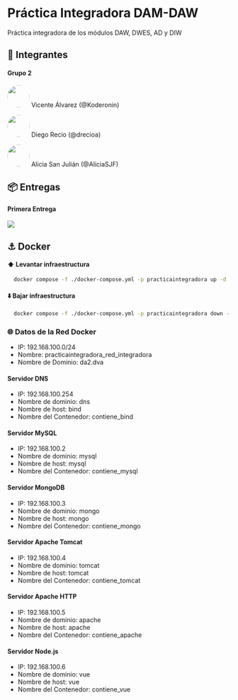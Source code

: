 # Práctica Integradora DAM-DAW
Práctica integradora de los módulos DAW, DWES, AD y DIW

## 👥 Integrantes

#### Grupo 2

[<img src="https://avatars.githubusercontent.com/u/134518981?v=4" style="display:inline; border-radius: 100%" width=50><a style="text-decoration:none;"> Vicente Álvarez (@Koderonin)</a>](https://github.com/Koderonin)

[<img src="https://avatars.githubusercontent.com/u/60486521?v=4" style="display:inline; border-radius: 100%" width=50><a style="text-decoration:none;"> Diego Recio (@drecioa)</a>](https://www.github.com/drecioa)</span>

[<img src="https://avatars.githubusercontent.com/u/132434651?v=4" style="display:inline; border-radius: 100%" width=50><a style="text-decoration:none;"> Alicia San Julián (@AliciaSJF)</a>](https://github.com/AliciaSJF)

## 📦 Entregas

#### Primera Entrega
[<img src="https://img.shields.io/badge/release-24%2F04-green?style=plastic">](https://github.com/Koderonin/PracticaIntegradoraG2/releases/tag/v0.2)


## ⚓ Docker 

#### ⬆️ Levantar infraestructura

```bash
  docker compose -f ./docker-compose.yml -p practicaintegradora up -d
```  
#### ⬇️ Bajar infraestructura

```bash
  docker compose -f ./docker-compose.yml -p practicaintegradora down --remove-orphans
```
### 🌐 Datos de la Red Docker
- IP: 192.168.100.0/24
- Nombre: practicaintegradora_red_integradora
- Nombre de Dominio: da2.dva
#### Servidor DNS
  - IP: 192.168.100.254
  - Nombre de dominio: dns
  - Nombre de host: bind
  - Nombre del Contenedor: contiene_bind
#### Servidor MySQL
  - IP: 192.168.100.2
  - Nombre de dominio: mysql
  - Nombre de host: mysql
  - Nombre del Contenedor: contiene_mysql
#### Servidor MongoDB
  - IP: 192.168.100.3
  - Nombre de dominio: mongo
  - Nombre de host: mongo
  - Nombre del Contenedor: contiene_mongo
#### Servidor Apache Tomcat
  - IP: 192.168.100.4
  - Nombre de dominio: tomcat
  - Nombre de host: tomcat
  - Nombre del Contenedor: contiene_tomcat
#### Servidor Apache HTTP
  - IP: 192.168.100.5
  - Nombre de dominio: apache
  - Nombre de host: apache
  - Nombre del Contenedor: contiene_apache
#### Servidor Node.js
  - IP: 192.168.100.6
  - Nombre de dominio: vue
  - Nombre de host: vue
  - Nombre del Contenedor: contiene_vue
